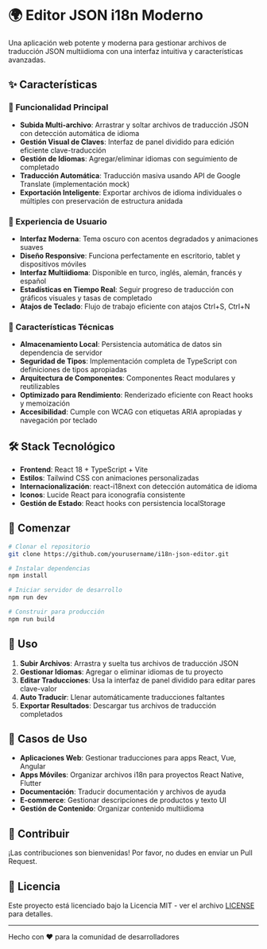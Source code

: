 # 🌍 Editor JSON i18n Moderno

Una aplicación web potente y moderna para gestionar archivos de traducción JSON multiidioma con una interfaz intuitiva y características avanzadas.

## ✨ Características

### 🚀 Funcionalidad Principal
- **Subida Multi-archivo**: Arrastrar y soltar archivos de traducción JSON con detección automática de idioma
- **Gestión Visual de Claves**: Interfaz de panel dividido para edición eficiente clave-traducción
- **Gestión de Idiomas**: Agregar/eliminar idiomas con seguimiento de completado
- **Traducción Automática**: Traducción masiva usando API de Google Translate (implementación mock)
- **Exportación Inteligente**: Exportar archivos de idioma individuales o múltiples con preservación de estructura anidada

### 🎨 Experiencia de Usuario
- **Interfaz Moderna**: Tema oscuro con acentos degradados y animaciones suaves
- **Diseño Responsive**: Funciona perfectamente en escritorio, tablet y dispositivos móviles
- **Interfaz Multiidioma**: Disponible en turco, inglés, alemán, francés y español
- **Estadísticas en Tiempo Real**: Seguir progreso de traducción con gráficos visuales y tasas de completado
- **Atajos de Teclado**: Flujo de trabajo eficiente con atajos Ctrl+S, Ctrl+N

### 🔧 Características Técnicas
- **Almacenamiento Local**: Persistencia automática de datos sin dependencia de servidor
- **Seguridad de Tipos**: Implementación completa de TypeScript con definiciones de tipos apropiadas
- **Arquitectura de Componentes**: Componentes React modulares y reutilizables
- **Optimizado para Rendimiento**: Renderizado eficiente con React hooks y memoización
- **Accesibilidad**: Cumple con WCAG con etiquetas ARIA apropiadas y navegación por teclado

## 🛠️ Stack Tecnológico

- **Frontend**: React 18 + TypeScript + Vite
- **Estilos**: Tailwind CSS con animaciones personalizadas
- **Internacionalización**: react-i18next con detección automática de idioma
- **Iconos**: Lucide React para iconografía consistente
- **Gestión de Estado**: React hooks con persistencia localStorage

## 🚀 Comenzar

```bash
# Clonar el repositorio
git clone https://github.com/yourusername/i18n-json-editor.git

# Instalar dependencias
npm install

# Iniciar servidor de desarrollo
npm run dev

# Construir para producción
npm run build
```

## 📱 Uso

1. **Subir Archivos**: Arrastra y suelta tus archivos de traducción JSON
2. **Gestionar Idiomas**: Agregar o eliminar idiomas de tu proyecto
3. **Editar Traducciones**: Usa la interfaz de panel dividido para editar pares clave-valor
4. **Auto Traducir**: Llenar automáticamente traducciones faltantes
5. **Exportar Resultados**: Descargar tus archivos de traducción completados

## 🎯 Casos de Uso

- **Aplicaciones Web**: Gestionar traducciones para apps React, Vue, Angular
- **Apps Móviles**: Organizar archivos i18n para proyectos React Native, Flutter
- **Documentación**: Traducir documentación y archivos de ayuda
- **E-commerce**: Gestionar descripciones de productos y texto UI
- **Gestión de Contenido**: Organizar contenido multiidioma

## 🤝 Contribuir

¡Las contribuciones son bienvenidas! Por favor, no dudes en enviar un Pull Request.

## 📄 Licencia

Este proyecto está licenciado bajo la Licencia MIT - ver el archivo [LICENSE](LICENSE) para detalles.

---

Hecho con ❤️ para la comunidad de desarrolladores